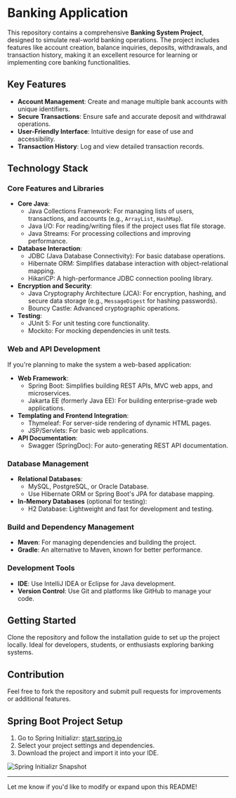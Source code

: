 # Banking Application

This repository contains a comprehensive **Banking System Project**, designed to simulate real-world banking operations. The project includes features like account creation, balance inquiries, deposits, withdrawals, and transaction history, making it an excellent resource for learning or implementing core banking functionalities.

## Key Features
- **Account Management**: Create and manage multiple bank accounts with unique identifiers.
- **Secure Transactions**: Ensure safe and accurate deposit and withdrawal operations.
- **User-Friendly Interface**: Intuitive design for ease of use and accessibility.
- **Transaction History**: Log and view detailed transaction records.

## Technology Stack

### Core Features and Libraries
- **Core Java**:
  - Java Collections Framework: For managing lists of users, transactions, and accounts (e.g., `ArrayList`, `HashMap`).
  - Java I/O: For reading/writing files if the project uses flat file storage.
  - Java Streams: For processing collections and improving performance.
- **Database Interaction**:
  - JDBC (Java Database Connectivity): For basic database operations.
  - Hibernate ORM: Simplifies database interaction with object-relational mapping.
  - HikariCP: A high-performance JDBC connection pooling library.
- **Encryption and Security**:
  - Java Cryptography Architecture (JCA): For encryption, hashing, and secure data storage (e.g., `MessageDigest` for hashing passwords).
  - Bouncy Castle: Advanced cryptographic operations.
- **Testing**:
  - JUnit 5: For unit testing core functionality.
  - Mockito: For mocking dependencies in unit tests.

### Web and API Development
If you're planning to make the system a web-based application:
- **Web Framework**:
  - Spring Boot: Simplifies building REST APIs, MVC web apps, and microservices.
  - Jakarta EE (formerly Java EE): For building enterprise-grade web applications.
- **Templating and Frontend Integration**:
  - Thymeleaf: For server-side rendering of dynamic HTML pages.
  - JSP/Servlets: For basic web applications.
- **API Documentation**:
  - Swagger (SpringDoc): For auto-generating REST API documentation.

### Database Management
- **Relational Databases**:
  - MySQL, PostgreSQL, or Oracle Database.
  - Use Hibernate ORM or Spring Boot's JPA for database mapping.
- **In-Memory Databases** (optional for testing):
  - H2 Database: Lightweight and fast for development and testing.

### Build and Dependency Management
- **Maven**: For managing dependencies and building the project.
- **Gradle**: An alternative to Maven, known for better performance.

### Development Tools
- **IDE**: Use IntelliJ IDEA or Eclipse for Java development.
- **Version Control**: Use Git and platforms like GitHub to manage your code.

## Getting Started
Clone the repository and follow the installation guide to set up the project locally. Ideal for developers, students, or enthusiasts exploring banking systems.

## Contribution
Feel free to fork the repository and submit pull requests for improvements or additional features.

## Spring Boot Project Setup
1. Go to Spring Initializr: [start.spring.io](https://start.spring.io)
2. Select your project settings and dependencies.
3. Download the project and import it into your IDE.

![Spring Initializr Snapshot](https://github.com/user-attachments/assets/9d89f48d-b1df-40c4-a126-fe2d831bcb03)

---

Let me know if you'd like to modify or expand upon this README!
